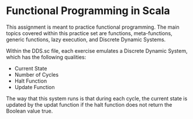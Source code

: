 # Functional Programming in Scala
This assignment is meant to practice functional programming. The main topics covered within this practice set are 
functions, meta-functions, generic functions, lazy execution, and Discrete Dynamic Systems.

Within the DDS.sc file, each exercise emulates a Discrete Dynamic System, which has the following qualities:
- Current State
- Number of Cycles
- Halt Function
- Update Function

The way that this system runs is that during each cycle, the current state is updated by the updat function if the halt
function does not return the Boolean value true. 
